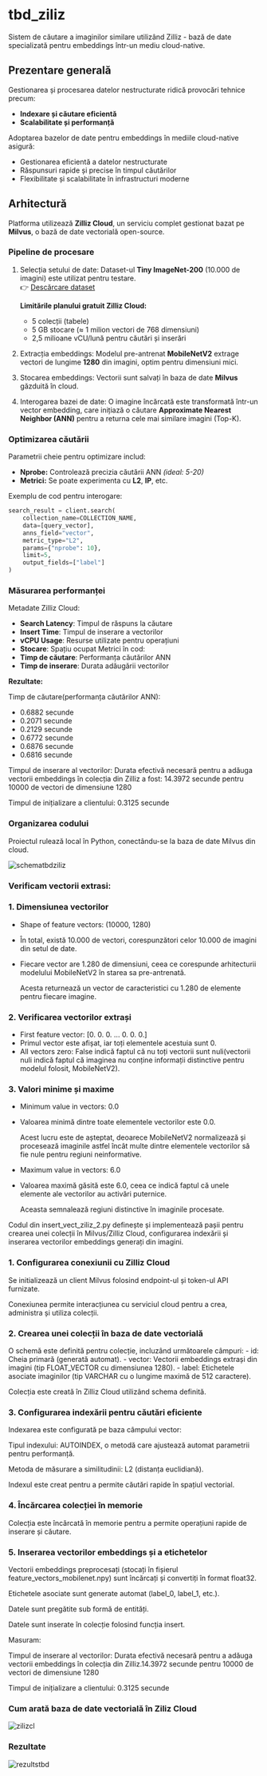 # tbd_ziliz

Sistem de căutare a imaginilor similare utilizând Zilliz - bază de date specializată pentru embeddings într-un mediu cloud-native.

##  **Prezentare generală**
Gestionarea și procesarea datelor nestructurate ridică provocări tehnice precum:
- **Indexare și căutare eficientă**
- **Scalabilitate și performanță**

Adoptarea bazelor de date pentru embeddings în mediile cloud-native asigură:
- Gestionarea eficientă a datelor nestructurate
- Răspunsuri rapide și precise în timpul căutărilor
- Flexibilitate și scalabilitate în infrastructuri moderne

##  Arhitectură
Platforma utilizează **Zilliz Cloud**, un serviciu complet gestionat bazat pe **Milvus**, o bază de date vectorială open-source.

### Pipeline de procesare

1. Selecția setului de date:
   Dataset-ul **Tiny ImageNet-200** (10.000 de imagini) este utilizat pentru testare.  
   👉 [Descărcare dataset](https://www.kaggle.com/datasets/nikhilshingadiya/tinyimagenet200/data)

   **Limitările planului gratuit Zilliz Cloud:**
   - 5 colecții (tabele)
   - 5 GB stocare (≈ 1 milion vectori de 768 dimensiuni)
   - 2,5 milioane vCU/lună pentru căutări și inserări

2. Extracția embeddings:
   Modelul pre-antrenat **MobileNetV2** extrage vectori de lungime **1280** din imagini, optim pentru dimensiuni mici.

3. Stocarea embeddings: 
   Vectorii sunt salvați în baza de date **Milvus** găzduită în cloud.

4. Interogarea bazei de date:
   O imagine încărcată este transformată într-un vector embedding, care inițiază o căutare **Approximate Nearest Neighbor (ANN)** pentru a returna cele mai similare imagini (Top-K).

### Optimizarea căutării
Parametrii cheie pentru optimizare includ:
- **Nprobe:** Controlează precizia căutării ANN *(ideal: 5-20)*  
- **Metrici:** Se poate experimenta cu **L2**, **IP**, etc.

Exemplu de cod pentru interogare:
```python
search_result = client.search(
    collection_name=COLLECTION_NAME,
    data=[query_vector],
    anns_field="vector",
    metric_type="L2",
    params={"nprobe": 10},
    limit=5,
    output_fields=["label"]
)
```
### Măsurarea performanței
Metadate Zilliz Cloud:
- **Search Latency**: Timpul de răspuns la căutare
- **Insert Time**: Timpul de inserare a vectorilor
- **vCPU Usage**: Resurse utilizate pentru operațiuni
- **Stocare**: Spațiu ocupat
Metrici în cod:
- **Timp de căutare**: Performanța căutărilor ANN
- **Timp de inserare**: Durata adăugării vectorilor

**Rezultate:**

Timp de căutare(performanța căutărilor ANN):
-  0.6882 secunde
-  0.2071 secunde
-  0.2129 secunde
-  0.6772 secunde
-  0.6876 secunde
-  0.6816 secunde

Timpul de inserare al vectorilor:
    Durata efectivă necesară pentru a adăuga vectorii embeddings în colecția din Zilliz a fost: 14.3972 secunde pentru 10000 de vectori de dimensiune 1280

Timpul de inițializare a clientului: 0.3125 secunde


### Organizarea codului
Proiectul rulează local în Python, conectându-se la baza de date Milvus din cloud.

![schematbdziliz](https://github.com/user-attachments/assets/d423f50c-e1fe-4ba6-9d07-069640004da6)

### Verificam vectorii extrasi:

### 1. Dimensiunea vectorilor
   - Shape of feature vectors: (10000, 1280)
   - În total, există 10.000 de vectori, corespunzători celor 10.000 de imagini din setul de date.
   - Fiecare vector are 1.280 de dimensiuni, ceea ce corespunde arhitecturii modelului MobileNetV2 în starea sa pre-antrenată.

     Acesta returnează un vector de caracteristici cu 1.280 de elemente pentru fiecare imagine.

     
### 2. Verificarea vectorilor extrași
   - First feature vector: [0. 0. 0. ... 0. 0. 0.]
   - Primul vector este afișat, iar toți elementele acestuia sunt 0.
   - All vectors zero: False indică faptul că nu toți vectorii sunt nuli(vectorii nuli indică faptul că imaginea nu conține informații distinctive pentru modelul folosit, MobileNetV2).

     
### 3. Valori minime și maxime
   - Minimum value in vectors: 0.0
   - Valoarea minimă dintre toate elementele vectorilor este 0.0.

     Acest lucru este de așteptat, deoarece MobileNetV2 normalizează și procesează imaginile astfel încât multe dintre elementele vectorilor să fie nule pentru regiuni neinformative.
   - Maximum value in vectors: 6.0
   - Valoarea maximă găsită este 6.0, ceea ce indică faptul că unele elemente ale vectorilor au activări puternice.

     Aceasta semnalează regiuni distinctive în imaginile procesate.

Codul din insert_vect_ziliz_2.py definește și implementează pașii pentru crearea unei colecții în Milvus/Zilliz Cloud, configurarea indexării și inserarea vectorilor embeddings generați din imagini.

### 1. Configurarea conexiunii cu Zilliz Cloud

Se initializează un client Milvus folosind endpoint-ul și token-ul API furnizate.

Conexiunea permite interacțiunea cu serviciul cloud pentru a crea, administra și utiliza colecții.

### 2. Crearea unei colecții în baza de date vectorială

O schemă este definită pentru colecție, incluzând următoarele câmpuri:
      - id: Cheia primară (generată automat).
      - vector: Vectorii embeddings extrași din imagini (tip FLOAT_VECTOR cu dimensiunea 1280).
      - label: Etichetele asociate imaginilor (tip VARCHAR cu o lungime maximă de 512 caractere).

Colecția este creată în Zilliz Cloud utilizând schema definită.

### 3. Configurarea indexării pentru căutări eficiente

Indexarea este configurată pe baza câmpului vector:

Tipul indexului: AUTOINDEX, o metodă care ajustează automat parametrii pentru performanță.

Metoda de măsurare a similitudinii: L2 (distanța euclidiană).

Indexul este creat pentru a permite căutări rapide în spațiul vectorial.
### 4. Încărcarea colecției în memorie

Colecția este încărcată în memorie pentru a permite operațiuni rapide de inserare și căutare.

### 5. Inserarea vectorilor embeddings și a etichetelor

Vectorii embeddings preprocesați (stocați în fișierul feature_vectors_mobilenet.npy) sunt încărcați și convertiți în format float32.

Etichetele asociate sunt generate automat (label_0, label_1, etc.).

Datele sunt pregătite sub formă de entități.

Datele sunt inserate în colecție folosind funcția insert.

Masuram:

Timpul de inserare al vectorilor: Durata efectivă necesară pentru a adăuga vectorii embeddings în colecția din Zilliz.14.3972 secunde pentru 10000 de vectori de dimensiune 1280

Timpul de inițializare a clientului: 0.3125 secunde

### Cum arată baza de date vectorială în Ziliz Cloud

![zilizcl](https://github.com/user-attachments/assets/3685192f-061f-41d3-b95d-2b257858665d)


### Rezultate
![rezultstbd](https://github.com/user-attachments/assets/b94aca5a-e060-44ff-830a-202141dbb232)


